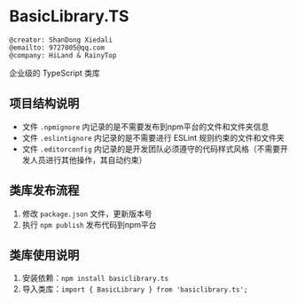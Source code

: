 # BasicLibrary.TS

```shell
@creator: ShanDong Xiedali
@emailto: 9727005@qq.com
@company: HiLand & RainyTop
```

企业级的 TypeScript 类库


## 项目结构说明
* 文件 `.npmignore` 内记录的是不需要发布到npm平台的文件和文件夹信息
* 文件 `.eslintignore` 内记录的是不需要进行 ESLint 规则约束的文件和文件夹
* 文件 `.editorconfig` 内记录的是开发团队必须遵守的代码样式风格（不需要开发人员进行其他操作，其自动约束）

## 类库发布流程
1. 修改 `package.json` 文件，更新版本号
2. 执行 `npm publish` 发布代码到npm平台

## 类库使用说明
1. 安装依赖：`npm install basiclibrary.ts`
2. 导入类库：`import { BasicLibrary } from 'basiclibrary.ts';`
